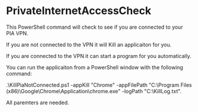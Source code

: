 ﻿# PrivateInternetAccessCheck
This PowerShell command will check to see if you are connected to your PIA VPN.

If you are not connected to the VPN it will Kill an applicaiton for you.

If you are connected to the VPN it can start a program for you automatically.

You can run the applicaiton from a PowerShell window with the following command:

.\KillPiaNotConnected.ps1 -appKill "Chrome" -appFilePath "C:\Program Files (x86)\Google\Chrome\Application\chrome.exe" -logPath "C:\KillLog.txt".

All paremters are needed.
